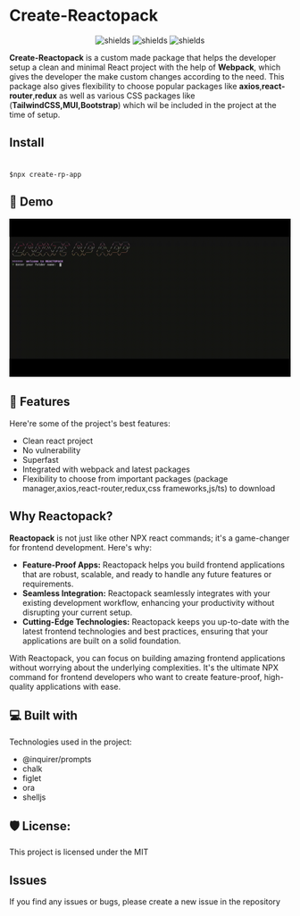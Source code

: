 <!-- <p align="center"><img src="https://socialify.git.ci/amitkroutthedev/create-reactopack/image?description=1&descriptionEditable=An%20interactive%20npx%20CLI%20that%20handles%20scaffolding%20and%20setup%20of%20a%20React%20project%20using%20Webpack%20and%20other%20popular%20packages.%20%0A&font=Jost&logo=https%3A%2F%2Fraw.githubusercontent.com%2Famitkroutthedev%2Fsuper-react-app%2Fmain%2Fassets%2Flogoonbg.png&name=1&owner=1&pattern=Formal%20Invitation&theme=Dark" alt="project-image"></p> -->
<h1>Create-Reactopack</h1>
<p align="center">
<img src="https://img.shields.io/badge/License-MIT-green.svg" alt="shields">
<img src="https://img.shields.io/npm/v/create-rp-app.svg?logo=npm" alt="shields">
<img src="https://img.shields.io/npm/dt/create-rp-app?logo=npm" alt="shields">
</p>

<p><b>Create-Reactopack</b> is a custom made package that helps the developer setup a clean and minimal React project with the help of <b>Webpack</b>, which gives the developer the make custom changes according to the need. This package also gives flexibility to choose popular packages like <b>axios</b>,<b>react-router</b>,<b>redux</b> as well as various CSS packages like (<b>TailwindCSS,MUI,Bootstrap</b>) which wil be included in the project at the time of setup. </p>

<h2>
Install
</h2>
<code>
$npx create-rp-app
</code>



<h2>🚀 Demo</h2>

![demolink](https://raw.githubusercontent.com/amitkroutthedev/create-reactopack/main/assets/rp-code.gif)

<h2>🧐 Features</h2>

Here're some of the project's best features:

- Clean react project
- No vulnerability
- Superfast
- Integrated with webpack and latest packages
- Flexibility to choose from important packages (package manager,axios,react-router,redux,css frameworks,js/ts) to download

<h2>Why Reactopack?</h2>

<p>
  <b>Reactopack</b> is not just like other NPX react commands; it's a game-changer for frontend development. Here's why:
</p>
<ul> 
  <li><b>Feature-Proof Apps:</b> Reactopack helps you build frontend applications that are robust, scalable, and ready to handle any future features or requirements.</li>
   <li><b>Seamless Integration:</b> Reactopack seamlessly integrates with your existing development workflow, enhancing your productivity without disrupting your current setup.</li>
  <li><b>Cutting-Edge Technologies:</b> Reactopack keeps you up-to-date with the latest frontend technologies and best practices, ensuring that your applications are built on a solid foundation.</li>
</ul>
With Reactopack, you can focus on building amazing frontend applications without worrying about the underlying complexities. It's the ultimate NPX command for frontend developers who want to create feature-proof, high-quality applications with ease.
  
  
<h2>💻 Built with</h2>

Technologies used in the project:

- @inquirer/prompts
- chalk
- figlet
- ora
- shelljs


<h2>🛡️ License:</h2>

This project is licensed under the MIT

## Issues

If you find any issues or bugs, please create a new issue in the repository
